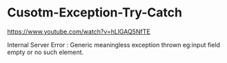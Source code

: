 # Cusotm-Exception-Try-Catch
https://www.youtube.com/watch?v=hLlGAQ5NfTE

Internal Server Error : Generic meaningless exception thrown eg:input field empty or no such element.
